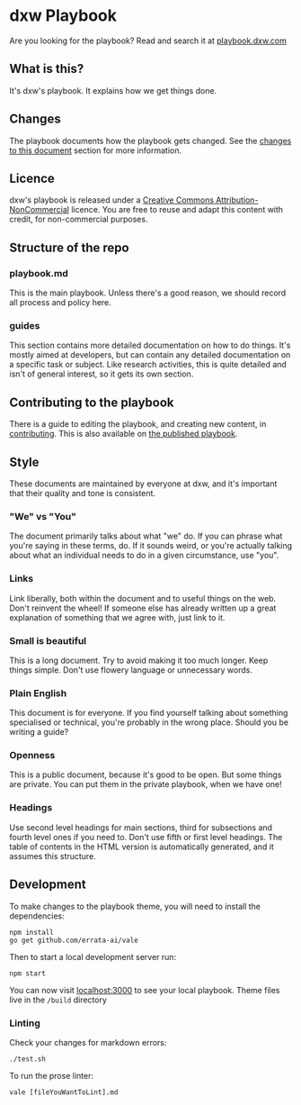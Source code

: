 # dxw Playbook

Are you looking for the playbook? Read and search it at [playbook.dxw.com](https://playbook.dxw.com)

## What is this?

It's dxw's playbook. It explains how we get things done.

## Changes

The playbook documents how the playbook gets changed. See the [changes to this
document](https://github.com/dxw/playbook/blob/master/playbook.md#changes-to-this-document)
section for more information.

## Licence

dxw's playbook is released under a [Creative Commons
Attribution-NonCommercial](http://creativecommons.org/licenses/by-nc/2.0/uk/)
licence. You are free to reuse and adapt this content with credit, for
non-commercial purposes.

## Structure of the repo

### playbook.md

This is the main playbook. Unless there's a good reason, we should record all
process and policy here.

### guides

This section contains more detailed documentation on how to do things. It's
mostly aimed at developers, but can contain any detailed documentation on a
specific task or subject. Like research activities, this is quite detailed and
isn't of general interest, so it gets its own section.

## Contributing to the playbook

There is a guide to editing the playbook, and creating new content, in
[contributing](contributing.md). This is also available
on [the published playbook](http://playbook.dxw.com/#/contributing).

## Style

These documents are maintained by everyone at dxw, and it's important that their
quality and tone is consistent.

### "We" vs "You"

The document primarily talks about what "we" do. If you can phrase what you're
saying in these terms, do. If it sounds weird, or you're actually talking about
what an individual needs to do in a given circumstance, use "you".

### Links

Link liberally, both within the document and to useful things on the web. Don't
reinvent the wheel! If someone else has already written up a great explanation
of something that we agree with, just link to it.

### Small is beautiful

This is a long document. Try to avoid making it too much longer. Keep things
simple. Don't use flowery language or unnecessary words.

### Plain English

This document is for everyone. If you find yourself talking about something
specialised or technical, you're probably in the wrong place. Should you be
writing a guide?

### Openness

This is a public document, because it's good to be open. But some things are
private. You can put them in the private playbook, when we have one!

### Headings

Use second level headings for main sections, third for subsections and fourth
level ones if you need to. Don't use fifth or first level headings. The table of
contents in the HTML version is automatically generated, and it assumes this
structure.

## Development

To make changes to the playbook theme, you will need to install the
dependencies:

```
npm install
go get github.com/errata-ai/vale
```

Then to start a local development server run:

```
npm start
```

You can now visit [localhost:3000](http://localhost:3000) to see your local
playbook. Theme files live in the `/build` directory

### Linting

Check your changes for markdown errors:

```
./test.sh
```

To run the prose linter:

```
vale [fileYouWantToLint].md
```
